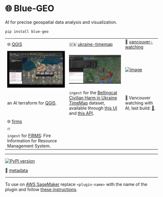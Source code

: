 # 🌐 Blue-GEO

AI for precise geospatial data analysis and visualization.

```bash
pip install blue-geo
```

| | | |
|-|-|-|
| 🌐 [QGIS](https://github.com/kamangir/blue-geo/blob/main/blue_geo/.abcli/QGIS/README.md) | 🇺🇦 [ukraine-timemap](https://github.com/kamangir/blue-geo/blob/main/blue_geo/.abcli/ukraine-timemap/README.md) | 🌈 [vancouver-watching](https://github.com/kamangir/Vancouver-Watching) |
| [![image](https://raw.githubusercontent.com/kamangir/assets/main/blue-geo/QGIS.jpg)](https://github.com/kamangir/blue-geo/blob/main/blue_geo/.abcli/QGIS/README.md) | [![image](https://github.com/kamangir/assets/blob/main/nbs/ukraine-timemap/QGIS.png?raw=true)](https://github.com/kamangir/blue-geo/blob/main/blue_geo/.abcli/ukraine-timemap/README.md) | [![image](https://kamangir-public.s3.ca-central-1.amazonaws.com/test_vancouver_watching_ingest/animation.gif?raw=true)](https://github.com/kamangir/Vancouver-Watching)  |
| an AI terraform for [QGIS](https://www.qgis.org/). | `ingest` for the [Bellingcat](https://www.bellingcat.com/) [Civilian Harm in Ukraine TimeMap](https://github.com/bellingcat/ukraine-timemap) dataset, available through [this UI](https://ukraine.bellingcat.com/) and [this API](https://bellingcat-embeds.ams3.cdn.digitaloceanspaces.com/production/ukr/timemap/api.json).  | 🌈 Vancouver watching with AI, last build: [🔗](https://kamangir-public.s3.ca-central-1.amazonaws.com/test_vancouver_watching_ingest/animation.gif). |  |
| | | |
| 🌐 [firms](https://github.com/kamangir/blue-geo/blob/main/blue_geo/firms/README.md) | | |
| 🔥 | | |
| `ingest` for [FIRMS](https://firms.modaps.eosdis.nasa.gov): Fire Information for Resource Management System. | | |

---

[![PyPI version](https://img.shields.io/pypi/v/blue-geo.svg)](https://pypi.org/project/blue-geo/)

📜 [metadata](./metadata.yaml)

---

To use on [AWS SageMaker](https://aws.amazon.com/sagemaker/) replace `<plugin-name>` with the name of the plugin and follow [these instructions](https://github.com/kamangir/notebooks-and-scripts/blob/main/SageMaker.md).
